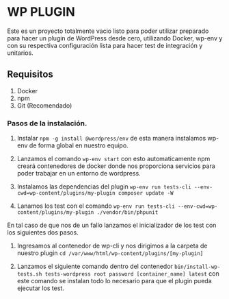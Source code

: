 # WP PLUGIN

Este es un proyecto totalmente vacio listo para poder utilizar preparado para hacer un plugin de WordPress desde cero, utilizando Docker, wp-env y con su respectiva configuración lista para hacer test de integración y unitarios.

## Requisitos

1. Docker
2. npm
3. Git (Recomendado)

### Pasos de la instalación.

1. Instalar `npm -g install @wordpress/env` de esta manera instalamos wp-env de forma global en nuestro equipo.

2. Lanzamos el comando `wp-env start` con esto automaticamente npm creará contenedores de docker donde nos proporciona servicios para poder trabajar en un entorno de wordpress.

3. Instalamos las dependencias del plugin `wp-env run tests-cli --env-cwd=wp-content/plugins/my-plugin composer update -W`

4. Lanamos los test con el comando `wp-env run tests-cli --env-cwd=wp-content/plugins/my-plugin ./vendor/bin/phpunit`


En tal caso de que nos de un fallo lanzamos el inicializador de los test con los siguientes dos pasos.

1. Ingresamos al contenedor de wp-cli y nos dirigimos a la carpeta de nuestro plugin `cd /var/www/html/wp-content/plugins/[my-plugin]`

2. Lanzamos el siguiente comando dentro del contenedor `bin/install-wp-tests.sh tests-wordpress root password [container_name] latest` con este comando se instalan todo lo necesario para que el plugin pueda ejecutar los test.
